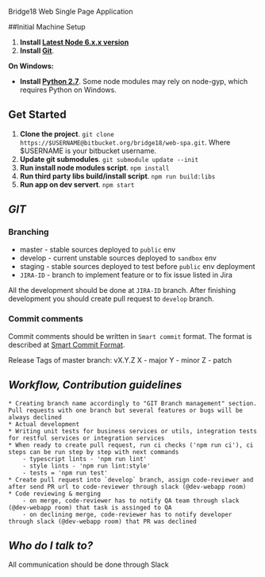 Bridge18 Web Single Page Application

##Initial Machine Setup
1. **Install [Latest Node 6.x.x version](https://nodejs.org)**
2. **Install [Git](https://git-scm.com/downloads)**. 
 
**On Windows:** 
 
* **Install [Python 2.7](https://www.python.org/downloads/)**. Some node modules may rely on node-gyp, which requires Python on Windows.

## Get Started
1. **Clone the project**. `git clone https://$USERNAME@bitbucket.org/bridge18/web-spa.git`. Where $USERNAME is your bitbucket username.
2. **Update git submodules**. `git submodule update --init`
3. **Run install node modules script**. `npm install`
4. **Run third party libs build/install script**. `npm run build:libs`
5. **Run app on dev servert**. `npm start`

## *GIT* ##
### Branching ###
* master - stable sources deployed to `public` env
* develop - current unstable sources deployed to `sandbox` env
* staging - stable sources deployed to test before `public` env deployment
* `JIRA-ID` - branch to implement feature or to fix issue listed in Jira

All the development should be done at `JIRA-ID` branch.
After finishing development you should create pull request to `develop` branch.

### Commit comments
Commit comments should be written in `Smart commit` format.
The format is described at [Smart Commit Format](https://confluence.atlassian.com/jirasoftwarecloud/processing-issues-with-smart-commits-788960027.html).

Release Tags of master branch:
vX.Y.Z
X - major
Y - minor
Z - patch

## *Workflow, Contribution guidelines* ##

    * Creating branch name accordingly to "GIT Branch management" section. Pull requests with one branch but several features or bugs will be always declined
    * Actual development
    * Writing unit tests for business services or utils, integration tests for restful services or integration services
    * When ready to create pull request, run ci checks ('npm run ci'), ci steps can be run step by step with next commands
        - typescript lints - 'npm run lint'
        - style lints - 'npm run lint:style'
        - tests = 'npm run test'
    * Create pull request into `develop` branch, assign code-reviewer and after send PR url to code-reviewer through slack (@dev-webapp room)
    * Code reviewing & merging
        - on merge, code-reviewer has to notify QA team through slack (@dev-webapp room) that task is assinged to QA
        - on declining merge, code-reviewer has to notify developer through slack (@dev-webapp room) that PR was declined

## *Who do I talk to?* ##

All communication should be done through Slack
